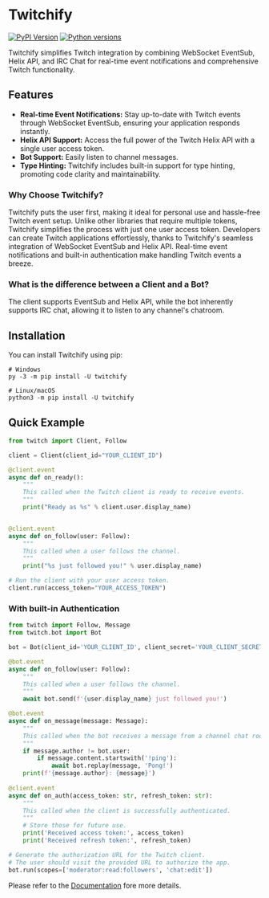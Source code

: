 # Twitchify 

[![PyPI Version](https://img.shields.io/pypi/v/twitchify)](https://pypi.org/project/twitchify)
[![Python versions](https://img.shields.io/pypi/pyversions/twitchify)](https://pypi.org/project/twitchify)

Twitchify simplifies Twitch integration by combining WebSocket EventSub, Helix API, and IRC Chat for real-time event notifications and comprehensive Twitch functionality.

## Features
- **Real-time Event Notifications:** Stay up-to-date with Twitch events through WebSocket EventSub, ensuring your application responds instantly.
- **Helix API Support:** Access the full power of the Twitch Helix API with a single user access token.
- **Bot Support:** Easily listen to channel messages.
- **Type Hinting:** Twitchify includes built-in support for type hinting, promoting code clarity and maintainability.

### Why Choose Twitchify?
Twitchify puts the user first, making it ideal for personal use and hassle-free Twitch event setup. Unlike other libraries that require multiple tokens, Twitchify simplifies the process with just one user access token.
Developers can create Twitch applications effortlessly, thanks to Twitchify's seamless integration of WebSocket EventSub and Helix API. Real-time event notifications and built-in authentication make handling Twitch events a breeze.

### What is the difference between a Client and a Bot?
The client supports EventSub and Helix API, while the bot inherently supports IRC chat, allowing it to listen to any channel's chatroom.

## Installation
You can install Twitchify using pip:

```shell
# Windows
py -3 -m pip install -U twitchify

# Linux/macOS
python3 -m pip install -U twitchify
```

## Quick Example
```python
from twitch import Client, Follow

client = Client(client_id="YOUR_CLIENT_ID")

@client.event
async def on_ready():
    """
    This called when the Twitch client is ready to receive events.
    """
    print("Ready as %s" % client.user.display_name)


@client.event
async def on_follow(user: Follow):
    """
    This called when a user follows the channel.
    """
    print("%s just followed you!" % user.display_name)

# Run the client with your user access token.
client.run(access_token="YOUR_ACCESS_TOKEN")
```

### With built-in Authentication

```python
from twitch import Follow, Message
from twitch.bot import Bot

bot = Bot(client_id='YOUR_CLIENT_ID', client_secret='YOUR_CLIENT_SECRET')

@bot.event
async def on_follow(user: Follow):
    """
    This called when a user follows the channel.
    """
    await bot.send(f'{user.display_name} just followed you!')

@bot.event
async def on_message(message: Message):
    """
    This called when the bot receives a message from a channel chat room.
    """
    if message.author != bot.user:
        if message.content.startswith('!ping'):
            await bot.replay(message, 'Pong!')
    print(f'{message.author}: {message}')
    
@client.event
async def on_auth(access_token: str, refresh_token: str):
    """
    This called when the client is successfully authenticated.
    """
    # Store those for future use.
    print('Received access token:', access_token)
    print('Received refresh token:', refresh_token)

# Generate the authorization URL for the Twitch client.
# The user should visit the provided URL to authorize the app.
bot.run(scopes=['moderator:read:followers', 'chat:edit'])
```

Please refer to the [Documentation](https://twitchify.readthedocs.io/en/latest/) fore more details.

